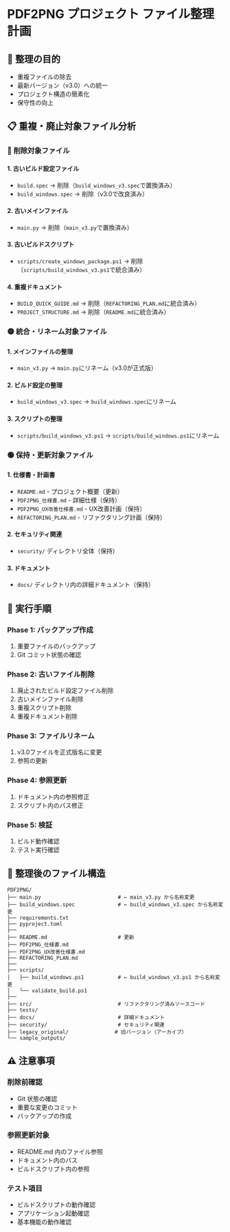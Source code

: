 # PDF2PNG プロジェクト ファイル整理計画

## 🎯 整理の目的
- 重複ファイルの除去
- 最新バージョン（v3.0）への統一
- プロジェクト構造の簡素化
- 保守性の向上

## 📋 重複・廃止対象ファイル分析

### 🔴 **削除対象ファイル**

#### **1. 古いビルド設定ファイル**
- `build.spec` → 削除（`build_windows_v3.spec`で置換済み）
- `build_windows.spec` → 削除（v3.0で改良済み）

#### **2. 古いメインファイル**
- `main.py` → 削除（`main_v3.py`で置換済み）

#### **3. 古いビルドスクリプト**
- `scripts/create_windows_package.ps1` → 削除（`scripts/build_windows_v3.ps1`で統合済み）

#### **4. 重複ドキュメント**
- `BUILD_QUICK_GUIDE.md` → 削除（`REFACTORING_PLAN.md`に統合済み）
- `PROJECT_STRUCTURE.md` → 削除（`README.md`に統合済み）

### 🟡 **統合・リネーム対象ファイル**

#### **1. メインファイルの整理**
- `main_v3.py` → `main.py`にリネーム（v3.0が正式版）

#### **2. ビルド設定の整理**
- `build_windows_v3.spec` → `build_windows.spec`にリネーム

#### **3. スクリプトの整理**
- `scripts/build_windows_v3.ps1` → `scripts/build_windows.ps1`にリネーム

### 🟢 **保持・更新対象ファイル**

#### **1. 仕様書・計画書**
- `README.md` - プロジェクト概要（更新）
- `PDF2PNG_仕様書.md` - 詳細仕様（保持）
- `PDF2PNG_UX改善仕様書.md` - UX改善計画（保持）
- `REFACTORING_PLAN.md` - リファクタリング計画（保持）

#### **2. セキュリティ関連**
- `security/` ディレクトリ全体（保持）

#### **3. ドキュメント**
- `docs/` ディレクトリ内の詳細ドキュメント（保持）

## 🔧 実行手順

### Phase 1: バックアップ作成
1. 重要ファイルのバックアップ
2. Git コミット状態の確認

### Phase 2: 古いファイル削除
1. 廃止されたビルド設定ファイル削除
2. 古いメインファイル削除
3. 重複スクリプト削除
4. 重複ドキュメント削除

### Phase 3: ファイルリネーム
1. v3.0ファイルを正式版名に変更
2. 参照の更新

### Phase 4: 参照更新
1. ドキュメント内の参照修正
2. スクリプト内のパス修正

### Phase 5: 検証
1. ビルド動作確認
2. テスト実行確認

## 📁 整理後のファイル構造

```
PDF2PNG/
├── main.py                         # ← main_v3.py から名称変更
├── build_windows.spec              # ← build_windows_v3.spec から名称変更
├── requirements.txt
├── pyproject.toml
├──
├── README.md                       # 更新
├── PDF2PNG_仕様書.md
├── PDF2PNG_UX改善仕様書.md
├── REFACTORING_PLAN.md
├──
├── scripts/
│   ├── build_windows.ps1           # ← build_windows_v3.ps1 から名称変更
│   └── validate_build.ps1
├──
├── src/                            # リファクタリング済みソースコード
├── tests/
├── docs/                           # 詳細ドキュメント
├── security/                       # セキュリティ関連
├── legacy_original/               # 旧バージョン（アーカイブ）
└── sample_outputs/
```

## ⚠️ 注意事項

### **削除前確認**
- Git 状態の確認
- 重要な変更のコミット
- バックアップの作成

### **参照更新対象**
- README.md 内のファイル参照
- ドキュメント内のパス
- ビルドスクリプト内の参照

### **テスト項目**
- ビルドスクリプトの動作確認
- アプリケーション起動確認
- 基本機能の動作確認